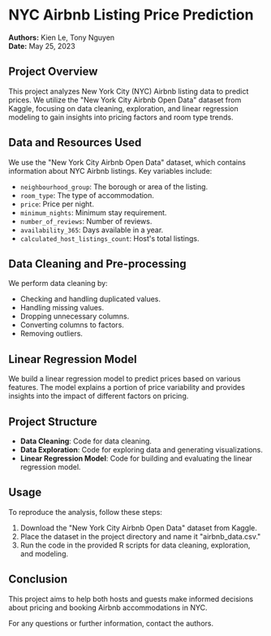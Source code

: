 # NYC Airbnb Listing Price Prediction

**Authors:** Kien Le, Tony Nguyen  
**Date:** May 25, 2023

## Project Overview

This project analyzes New York City (NYC) Airbnb listing data to predict prices. We utilize the "New York City Airbnb Open Data" dataset from Kaggle, focusing on data cleaning, exploration, and linear regression modeling to gain insights into pricing factors and room type trends.

## Data and Resources Used

We use the "New York City Airbnb Open Data" dataset, which contains information about NYC Airbnb listings. Key variables include:
- `neighbourhood_group`: The borough or area of the listing.
- `room_type`: The type of accommodation.
- `price`: Price per night.
- `minimum_nights`: Minimum stay requirement.
- `number_of_reviews`: Number of reviews.
- `availability_365`: Days available in a year.
- `calculated_host_listings_count`: Host's total listings.

## Data Cleaning and Pre-processing

We perform data cleaning by:
- Checking and handling duplicated values.
- Handling missing values.
- Dropping unnecessary columns.
- Converting columns to factors.
- Removing outliers.

## Linear Regression Model

We build a linear regression model to predict prices based on various features. The model explains a portion of price variability and provides insights into the impact of different factors on pricing.

## Project Structure

- **Data Cleaning**: Code for data cleaning.
- **Data Exploration**: Code for exploring data and generating visualizations.
- **Linear Regression Model**: Code for building and evaluating the linear regression model.

## Usage

To reproduce the analysis, follow these steps:
1. Download the "New York City Airbnb Open Data" dataset from Kaggle.
2. Place the dataset in the project directory and name it "airbnb_data.csv."
3. Run the code in the provided R scripts for data cleaning, exploration, and modeling.

## Conclusion

This project aims to help both hosts and guests make informed decisions about pricing and booking Airbnb accommodations in NYC.

For any questions or further information, contact the authors.
